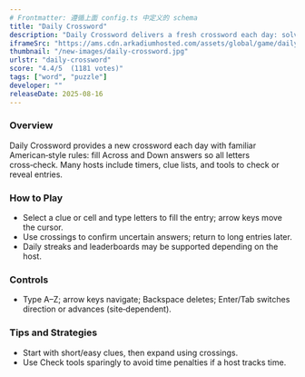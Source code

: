 ```yaml
---
# Frontmatter: 遵循上面 config.ts 中定义的 schema
title: "Daily Crossword"
description: "Daily Crossword delivers a fresh crossword each day: solve across and down clues to fill the grid."
iframeSrc: "https://ams.cdn.arkadiumhosted.com/assets/global/game/daily-crossword/"
thumbnail: "/new-images/daily-crossword.jpg"
urlstr: "daily-crossword"
score: "4.4/5  (1181 votes)"
tags: ["word", "puzzle"]
developer: ""
releaseDate: 2025-08-16
---
```




### Overview
Daily Crossword provides a new crossword each day with familiar American‑style rules: fill Across and Down answers so all letters cross‑check. Many hosts include timers, clue lists, and tools to check or reveal entries. 

### How to Play
- Select a clue or cell and type letters to fill the entry; arrow keys move the cursor.  
- Use crossings to confirm uncertain answers; return to long entries later.  
- Daily streaks and leaderboards may be supported depending on the host. 

### Controls
- Type A–Z; arrow keys navigate; Backspace deletes; Enter/Tab switches direction or advances (site‑dependent). 

### Tips and Strategies
- Start with short/easy clues, then expand using crossings.  
- Use Check tools sparingly to avoid time penalties if a host tracks time. 

